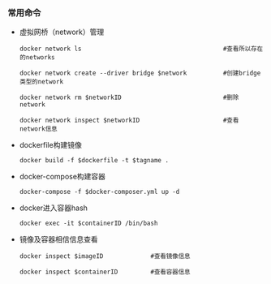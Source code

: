 ### 常用命令

- 虚拟网桥（network）管理
    ```
    docker network ls                                       #查看所以存在的networks
  
    docker network create --driver bridge $network          #创建bridge类型的network
  
    docker network rm $networkID                            #删除network
  
    docker network inspect $networkID                       #查看network信息
    ```
  
- dockerfile构建镜像
  ```
  docker build -f $dockerfile -t $tagname .
  ```


- docker-compose构建容器
    ```
    docker-compose -f $docker-composer.yml up -d
    ```


- docker进入容器hash
    ```
    docker exec -it $containerID /bin/bash
    ```


- 镜像及容器相信信息查看
    ```
    docker inspect $imageID             #查看镜像信息
  
    docker inspect $containerID         #查看容器信息
    ```